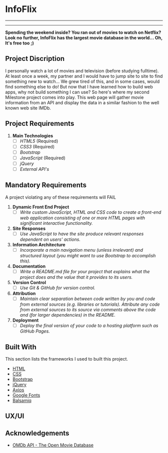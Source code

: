 # InfoFlix
-----------
-----------


**Spending the weekend inside? You ran out of movies to watch on Netflix? Look no further, InfoFlix has the largest movie database in the world... Oh, It's free too ;)**

## Project Discription
I personally watch a lot of movies and television (before studying fulltime). At least once a week, my partner and I would have to jump site to site to find something new to watch... We grew tired of this, and in some cases, would find something else to do! But now that I have learned how to build web apps, why not build something I can use? So here's where my second Milestone project comes into play. This web page will gather movie information from an API and display the data in a similar fashion to the well known web site IMDb.


## Project Requirements 

1. **Main Technologies**  <br/>
    - [ ] *HTML5* (Required) <br/>
    - [ ] *CSS3* (Required) <br/>
    - [ ] *Bootstrap* <br/>
    - [ ] *JavaScript* (Required) <br/>
    - [ ] *jQuery* <br/>
    - [ ] *External API's* <br/>

## Mandatory Requirements
A project violating any of these requirements will FAIL

1. **Dynamic Front End Project**  <br/>
    - [ ] *Write custom JavaScript, HTML and CSS code to create a front-end web application consisting of one or more HTML pages with significant interactive functionality.* 
2. **Site Responses**  <br/>
    - [ ] *Use JavaScript to have the site produce relevant responses dependent on users' actions.*
3. **Information Architecture**  <br/>
    - [ ] *Incorporate a main navigation menu (unless irrelevant) and structured layout (you might want to use Bootstrap to accomplish this).*  
4. **Documentation**  <br/>
    - [ ] *Write a README.md file for your project that explains what the project does and the value that it provides to its users.*
5. **Version Control**  <br/>
    - [ ] *Use Git & GitHub for version control.*
6. **Attribution**  <br/>
    - [ ] *Maintain clear separation between code written by you and code from external sources (e.g. libraries or tutorials). Attribute any code from external sources to its source via comments above the code and (for larger dependencies) in the README.*
7. **Deployment**  <br/>
    - [ ] *Deploy the final version of your code to a hosting platform such as GitHub Pages.*

## Built With
This section lists the frameworks I used to built this project.
* [HTML](https://en.wikipedia.org/wiki/HTML)
* [CSS](https://en.wikipedia.org/wiki/CSS)
* [Bootstrap](https://getbootstrap.com)
* [jQuery](https://jquery.com/)
* [Axios](https://www.npmjs.com/package/axios)
* [Google Fonts](https://fonts.google.com/)
* [Balsamiq](https://balsamiq.com/)

## UX/UI

## Acknowledgements
* [OMDb API - The Open Movie Database](http://www.omdbapi.com/)